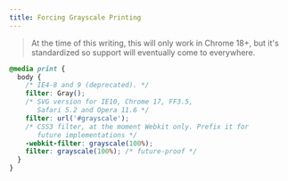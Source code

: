 ```yaml
---
title: Forcing Grayscale Printing
---
```


 > At the time of this writing, this will only work in Chrome 18+, but it's standardized so support will eventually come to everywhere.

```css
@media print {
  body {
    /* IE4-8 and 9 (deprecated). */
    filter: Gray();
    /* SVG version for IE10, Chrome 17, FF3.5, 
       Safari 5.2 and Opera 11.6 */
    filter: url('#grayscale'); 
    /* CSS3 filter, at the moment Webkit only. Prefix it for
       future implementations */
    -webkit-filter: grayscale(100%); 
    filter: grayscale(100%); /* future-proof */
  }
}
```